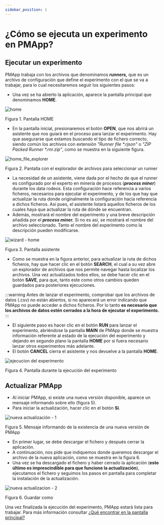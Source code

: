```yaml
---
sidebar_position: 1
---
```


# ¿Cómo se ejecuta un experimento en PMApp?

## Ejecutar un experimento

PMApp trabaja con los archivos que denominamos **_runners,_** que es un archivo de configuración que define el experimento con el que se va a trabajar, para lo cual necesitaremos seguir los siguientes pasos:

*   Una vez se ha abierto la aplicación, aparece la pantalla principal que denominamos **HOME**.

![home](/img/home.png "home")

Figura 1. Pantalla HOME

*   En la pantalla inicial, presionaremos el botón **OPEN**, que nos abrirá un asistente que nos guiará en el proceso para lanzar el experimento. Hay que asegurarse que estamos buscando el tipo de fichero correcto, siendo común los archivos con extensión _"Runner file *.rjson"_ o _"ZIP Packed Runner *.rnr.zip"_, como se muestra en la siguiente figura. 

![home_file_explorer](/img/home_explorador_de_archivos.png "home_file_explorer")

Figura 2. Pantalla con el explorador de archivos para seleccionar un runner

*   La necesidad de un asistente, viene dada por el hecho de que el runner es configurado por el experto en minería de procesos (**_process miner_**) durante los data rodeos. Esta configuración hace referencia a varios ficheros, necesarios para ejecutar el experimento, y de los que hay que actualizar la ruta donde originalmente la configuración hacía referencia a dichos ficheros. Así pues, el asistente listará aquellos ficheros de los cuales haya que actualizar la ruta de dónde se encuentran.
*   Además, mostrará el nombre del experimento y una breve descripción añadida por el **_process miner._** Si no es así, se mostrará el nombre del archivo seleccionado. Tanto el nombre del experimento como la descripción pueden modificarse.

![wizard - home](/img/wizard_home.png "wizard – home")

Figura 3. Pantalla asistente

*   Como se muestra en la figura anterior, para actualizar la ruta de dichos ficheros, hay que hacer clic en el botón **SEARCH**, el cual a su vez abre un explorador de archivos que nos permite navegar hasta localizar los archivos. Una vez actualizados todos ellos, se debe hacer clic en el botón **SAVE**, para que, tanto este como otros cambios queden guardados para posteriores ejecuciones.

:::warning 
Antes de lanzar el experimento, comprobar que los archivos de datos (.csv) no están abiertos, si no aparecerá un error indicando que PMApp no puede acceder a dichos ficheros. Por lo tanto **es necesario que los archivos de datos estén cerrados a la hora de ejecutar el experimento.**
:::

*   El siguiente paso es hacer clic en el botón **RUN** para lanzar el experimento, abriéndose la pantalla **MAIN** de PMApp donde se muestra información referente al estado de la ejecución del experimento y dejando en segundo plano la pantalla **HOME** por si fuera necesario lanzar otros experimentos más adelante.
*	El botón **CANCEL** cierra el asistente y nos devuelve a la pantalla **HOME**.

![ejecucion del experimento](/img/ejecucion_del_experimento.png "ejecucion del experimento")

Figura 4. Pantalla durante la ejecución del experimento

## Actualizar PMApp

*   Al iniciar PMApp, si existe una nueva versión disponible, aparece un mensaje informando sobre ello (figura 5).
*   Para iniciar la actualización, hacer clic en el botón **Sí**.

![nueva actualización - 1](/img/nueva_actualizacion_1.png "nueva actualización - 1")

Figura 5. Mensaje informando de la existencia de una nueva versión de PMApp

*   En primer lugar, se debe descargar el fichero y después cerrar la aplicación.
*   A continuación, nos pide que indiquemos donde queremos descargar el archivo de la nueva aplicación, como se muestra en la figura 6.
*   Una vez se ha descargado el fichero y haber cerrado la aplicación (**esto último es imprescindible para que funcione la actualización**), ejecutamos el fichero y seguimos los pasos en pantalla para completar la instalación de la actualización.

![nueva actualizacion - 2](/img/nueva-actualizacion-2.png "nueva actualizacion – 2")

Figura 6. Guardar como

Una vez finalizada la ejecución del experimento, PMApp estará lista para trabajar. Para más información consultar [¿Qué encontrar en la pantalla principal?](./main-window) 